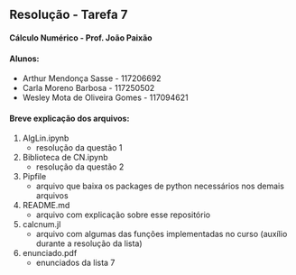 ## Resolução - Tarefa 7
#### Cálculo Numérico - Prof. João Paixão
#### Alunos: 
- Arthur Mendonça Sasse - 117206692
- Carla Moreno Barbosa - 117250502
- Wesley Mota de Oliveira Gomes - 117094621

#### Breve explicação dos arquivos: 
  1. AlgLin.ipynb
       - resolução da questão 1
  2. Biblioteca de CN.ipynb
       - resolução da questão 2
  3. Pipfile
       - arquivo que baixa os packages de python necessários nos demais arquivos
  4. README.md
       - arquivo com explicação sobre esse repositório
  5. calcnum.jl
       - arquivo com algumas das funções implementadas no curso (auxílio durante a resolução da lista)
  6. enunciado.pdf
       - enunciados da lista 7
